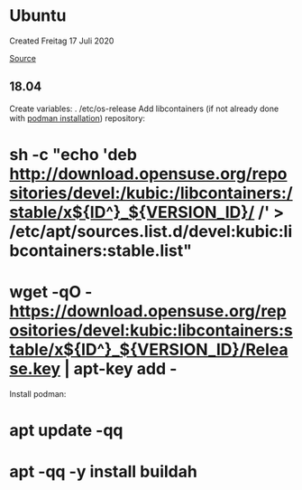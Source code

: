 # Ubuntu
Created Freitag 17 Juli 2020

[Source](https://github.com/containers/buildah/blob/master/install.md)

18.04
-----
Create variables:
. /etc/os-release
Add libcontainers (if not already done with [podman installation](../../Podman/Installation/Ubuntu.md)) repository:
# sh -c "echo 'deb <http://download.opensuse.org/repositories/devel:/kubic:/libcontainers:/stable/x${ID^}_${VERSION_ID}/> /' > /etc/apt/sources.list.d/devel:kubic:libcontainers:stable.list"
# wget -qO - <https://download.opensuse.org/repositories/devel:kubic:libcontainers:stable/x${ID^}_${VERSION_ID}/Release.key> | apt-key add -

Install podman:
# apt update -qq
# apt -qq -y install buildah



